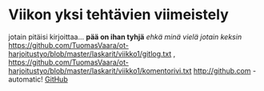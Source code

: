 # Viikon yksi tehtävien viimeistely

jotain pitäisi kirjoittaa...
**pää on ihan tyhjä** 
*ehkä minä vielä jotain keksin*
https://github.com/TuomasVaara/ot-harjoitustyo/blob/master/laskarit/viikko1/gitlog.txt
,
https://github.com/TuomasVaara/ot-harjoitustyo/blob/master/laskarit/viikko1/komentorivi.txt
http://github.com - automatic!
[GitHub](http://github.com)
